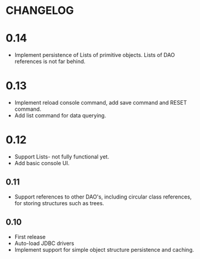 # CHANGELOG

# 0.14

 - Implement persistence of Lists of primitive objects. Lists of DAO references is not far behind.

# 0.13

 - Implement reload console command, add save command and RESET command.
 - Add list command for data querying.

# 0.12

- Support Lists- not fully functional yet.
- Add basic console UI.

## 0.11

- Support references to other DAO's, including circular class references, for storing structures such as trees.

## 0.10

- First release
- Auto-load JDBC drivers
- Implement support for simple object structure persistence and caching.
